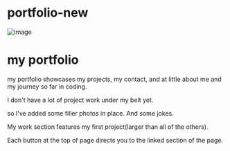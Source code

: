 # portfolio-new

![image](https://user-images.githubusercontent.com/112996304/192411196-f13159ec-2123-4bf1-a2bf-4cff929e5dc1.png)

# my portfolio

my portfolio showcases my projects, my contact, and at little about me and my journey so far in coding.

I don't have a lot of project work under my belt yet.

so I've added some filler photos in place. And some jokes.

My work section features my first project(larger than all of the others).

Each button at the top of page directs you to the linked section of the page.
